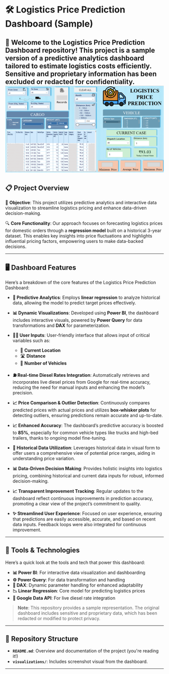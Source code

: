 # 🛠️ Logistics Price Prediction Dashboard (Sample)

🎉 Welcome to the **Logistics Price Prediction Dashboard** repository! This project is a sample version of a predictive analytics dashboard tailored to estimate logistics costs efficiently. Sensitive and proprietary information has been excluded or redacted for confidentiality.
![Visualization](https://github.com/KeshavaYada/Logistics-Price-Prediction-Dashboard/blob/main/Screenshot%20Visualization.png)
---

## 📋 Project Overview

🚚 **Objective**: This project utilizes predictive analytics and interactive data visualization to streamline logistics pricing and enhance data-driven decision-making.

🔍 **Core Functionality**: Our approach focuses on forecasting logistics prices for domestic orders through a **regression model** built on a historical 3-year dataset. This enables key insights into price fluctuations and highlights influential pricing factors, empowering users to make data-backed decisions.

---

## 🖥️ Dashboard Features

Here’s a breakdown of the core features of the Logistics Price Prediction Dashboard:

- **🔮 Predictive Analytics**: Employs **linear regression** to analyze historical data, allowing the model to predict target prices effectively.
  
- **📊 Dynamic Visualizations**: Developed using **Power BI**, the dashboard includes interactive visuals, powered by **Power Query** for data transformations and **DAX** for parameterization.

- **🧑‍💻 User Inputs**: User-friendly interface that allows input of critical variables such as:
  - 📍 **Current Location**
  - 🛣️ **Distance**
  - 🚛 **Number of Vehicles**

- **⛽ Real-time Diesel Rates Integration**: Automatically retrieves and incorporates live diesel prices from Google for real-time accuracy, reducing the need for manual inputs and enhancing the model’s precision.

- **📈 Price Comparison & Outlier Detection**: Continuously compares predicted prices with actual prices and utilizes **box-whisker plots** for detecting outliers, ensuring predictions remain accurate and up-to-date.

- **📈 Enhanced Accuracy**: The dashboard’s predictive accuracy is boosted to **85%**, especially for common vehicle types like trucks and high-bed trailers, thanks to ongoing model fine-tuning.

- **📅 Historical Data Utilization**: Leverages historical data in visual form to offer users a comprehensive view of potential price ranges, aiding in understanding price variation.

- **📊 Data-Driven Decision Making**: Provides holistic insights into logistics pricing, combining historical and current data inputs for robust, informed decision-making.

- **📈 Transparent Improvement Tracking**: Regular updates to the dashboard reflect continuous improvements in prediction accuracy, promoting a clear view of the project’s commitment to quality.

- **✨ Streamlined User Experience**: Focused on user experience, ensuring that predictions are easily accessible, accurate, and based on recent data inputs. Feedback loops were also integrated for continuous improvement.

---

## 🧰 Tools & Technologies

Here’s a quick look at the tools and tech that power this dashboard:

- **📊 Power BI**: For interactive data visualization and dashboarding
- **⚙️ Power Query**: For data transformation and handling
- **🧠 DAX**: Dynamic parameter handling for enhanced adaptability
- **📉 Linear Regression**: Core model for predicting logistics prices
- **🔄 Google Data API**: For live diesel rate integration

> **Note**: This repository provides a sample representation. The original dashboard includes sensitive and proprietary data, which has been redacted or modified to protect privacy.

---

## 📁 Repository Structure

- **`README.md`**: Overview and documentation of the project (you're reading it!)
- **`visualizations/`**: Includes screenshot visual from the dashboard.
  
---


